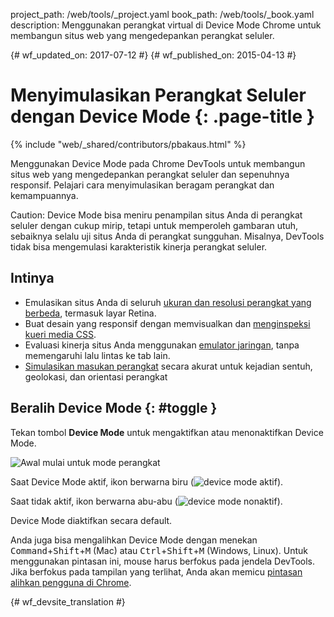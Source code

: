 project_path: /web/tools/_project.yaml
book_path: /web/tools/_book.yaml
description: Menggunakan perangkat virtual di Device Mode Chrome untuk membangun situs web yang mengedepankan perangkat seluler.

{# wf_updated_on: 2017-07-12 #}
{# wf_published_on: 2015-04-13 #}

# Menyimulasikan Perangkat Seluler dengan Device Mode {: .page-title }

{% include "web/_shared/contributors/pbakaus.html" %}

Menggunakan Device Mode pada Chrome DevTools untuk membangun situs web yang mengedepankan perangkat seluler dan sepenuhnya responsif. Pelajari cara menyimulasikan beragam perangkat dan kemampuannya.

Caution: Device Mode bisa meniru penampilan situs Anda
di perangkat seluler dengan cukup mirip, tetapi untuk memperoleh gambaran utuh, sebaiknya selalu
uji situs Anda di perangkat sungguhan. Misalnya, DevTools tidak bisa mengemulasi karakteristik
kinerja perangkat seluler.


## Intinya

* Emulasikan situs Anda di seluruh [ukuran dan resolusi perangkat yang berbeda](/web/tools/chrome-devtools/device-mode/emulate-mobile-viewports), termasuk layar Retina.
* Buat desain yang responsif dengan memvisualkan dan [menginspeksi kueri media CSS](/web/tools/chrome-devtools/iterate/device-mode/media-queries).
* Evaluasi kinerja situs Anda menggunakan [emulator jaringan](/web/tools/chrome-devtools/network-performance/network-conditions), tanpa memengaruhi lalu lintas ke tab lain.
* [Simulasikan masukan perangkat](/web/tools/chrome-devtools/device-mode/device-input-and-sensors) secara akurat untuk kejadian sentuh, geolokasi, dan orientasi perangkat

## Beralih Device Mode {: #toggle }

Tekan tombol **Device Mode** untuk mengaktifkan atau menonaktifkan Device Mode.

![Awal mulai untuk mode perangkat](imgs/device-mode-initial-view.png)

Saat Device Mode aktif, ikon berwarna biru
(![device mode aktif](imgs/device-mode-on.png)).

Saat tidak aktif, ikon berwarna abu-abu
(![device mode nonaktif](imgs/device-mode-off.png)).

Device Mode diaktifkan secara default. 

Anda juga bisa mengalihkan Device Mode dengan menekan
<kbd>Command</kbd>+<kbd>Shift</kbd>+<kbd>M</kbd> (Mac) atau
<kbd>Ctrl</kbd>+<kbd>Shift</kbd>+<kbd>M</kbd> (Windows, Linux).
Untuk menggunakan pintasan ini, mouse harus berfokus pada jendela DevTools.
Jika berfokus pada tampilan yang terlihat, Anda akan memicu [pintasan
alihkan pengguna di Chrome](https://support.google.com/chrome/answer/157179).





{# wf_devsite_translation #}
